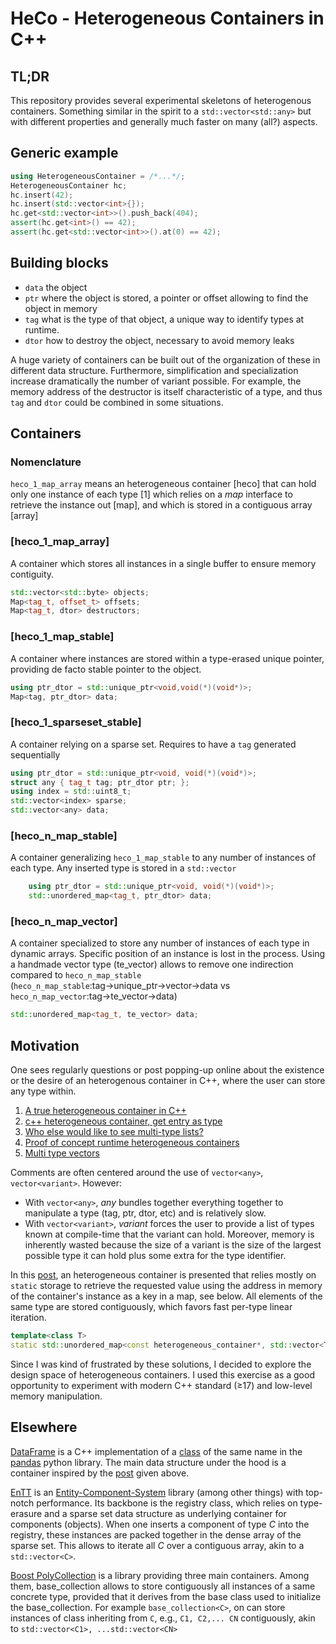 # HeCo - Heterogeneous Containers in C++

## TL;DR

This repository provides several experimental skeletons of heterogenous containers. Something similar in the spirit to a  `std::vector<std::any>` but with different properties and generally much faster on many (all?) aspects.

## Generic example

```cpp
using HeterogeneousContainer = /*...*/;
HeterogeneousContainer hc;
hc.insert(42);
hc.insert(std::vector<int>{});
hc.get<std::vector<int>>().push_back(404);
assert(hc.get<int>() == 42);
assert(hc.get<std::vector<int>>().at(0) == 42);
```

## Building blocks

- `data` the object
- `ptr` where the object is stored, a pointer or offset allowing to find the object in memory
- `tag` what is the type of that object, a unique way to identify types at runtime.
- `dtor` how to destroy the object, necessary to avoid memory leaks

A huge variety of containers can be built out of the organization of these in different data structure. Furthermore, simplification and specialization increase dramatically the number of variant possible. For example, the memory address of the destructor is itself characteristic of a type, and thus `tag` and `dtor` could be combined in some situations.

## Containers

### Nomenclature

`heco_1_map_array` means an heterogeneous container [heco] that can hold only one instance of each type [1] which relies on a *map* interface to retrieve the instance out [map], and which is stored in a contiguous array [array]

### [heco_1_map_array]

A container which stores all instances in a single buffer to ensure memory contiguity. 

```cpp
std::vector<std::byte> objects;
Map<tag_t, offset_t> offsets;
Map<tag_t, dtor> destructors;
```

### [heco_1_map_stable] 

A container where instances are stored within a type-erased unique pointer, providing de facto stable pointer to the object.

```cpp
using ptr_dtor = std::unique_ptr<void,void(*)(void*)>;
Map<tag, ptr_dtor> data;
```
### [heco_1_sparseset_stable]

A container relying on a sparse set. Requires to have a `tag` generated sequentially

```cpp
using ptr_dtor = std::unique_ptr<void, void(*)(void*)>;
struct any { tag_t tag; ptr_dtor ptr; };
using index = std::uint8_t;
std::vector<index> sparse;
std::vector<any> data;
```
### [heco_n_map_stable]

A container generalizing `heco_1_map_stable` to any number of instances of each type. Any inserted type is stored in a `std::vector`

```cpp
    using ptr_dtor = std::unique_ptr<void, void(*)(void*)>;
    std::unordered_map<tag_t, ptr_dtor> data;
```
### [heco_n_map_vector]

A container specialized to store any number of instances of each type in dynamic arrays. Specific position of an instance is lost in the process. Using a handmade vector type (te_vector) allows to remove one indirection compared to `heco_n_map_stable` (`heco_n_map_stable`:tag&rarr;unique_ptr&rarr;vector&rarr;data vs `heco_n_map_vector`:tag&rarr;te_vector&rarr;data)

```cpp
std::unordered_map<tag_t, te_vector> data;
```

## Motivation

One sees regularly questions or post popping-up online about the existence or the desire of an heterogenous container in C++, where the user can store any type within.

1. [A true heterogeneous container in C++](https://gieseanw.wordpress.com/2017/05/03/a-true-heterogeneous-container-in-c/) 
2. [c++ heterogeneous container, get entry as type](https://stackoverflow.com/questions/47768354/c-heterogeneous-container-get-entry-as-type)
3. [Who else would like to see multi-type lists?](https://www.reddit.com/r/cpp/comments/cniy5y/who_else_would_like_to_see_multitype_lists/)
4. [Proof of concept runtime heterogeneous containers](https://www.reddit.com/r/cpp/comments/dnyneq/proof_of_concept_runtime_heterogeneous_containers/)
5. [Multi type vectors](https://www.reddit.com/r/cpp_questions/comments/fjcdvz/multi_type_vectors/)

Comments are often centered around the use  of `vector<any>`, `vector<variant>`. However:

* With `vector<any>`, *any* bundles together everything together to manipulate a type (tag, ptr, dtor, etc) and is relatively slow.
* With `vector<variant>`, *variant* forces the user to provide a list of types known at compile-time that the variant can hold. Moreover, memory is inherently wasted because the size of a variant is the size of the largest possible type it can hold plus some extra for the type identifier.

In this [post](https://gieseanw.wordpress.com/2017/05/03/a-true-heterogeneous-container-in-c/), an heterogeneous container is presented that relies mostly on `static` storage to retrieve the requested value using the address in memory of the container's instance as a key in a map, see below. All elements of the same type are stored contiguously, which favors fast per-type linear iteration.

```cpp
template<class T>
static std::unordered_map<const heterogeneous_container*, std::vector<T>> items;
```

Since I was kind of frustrated by these solutions, I decided to explore the design space of heterogeneous containers. I used this exercise as a good opportunity to experiment with modern C++ standard ($\geq$17) and low-level memory manipulation.

## Elsewhere

[DataFrame](https://github.com/hosseinmoein/DataFrame) is a C++ implementation of a [class](https://pandas.pydata.org/pandas-docs/stable/reference/api/pandas.DataFrame.html) of the same name in the [pandas](pandas.pydata.org) python library. The main data structure under the hood is a container inspired by the [post]() given above.

[EnTT](https://github.com/skypjack/entt) is an [Entity-Component-System](https://en.wikipedia.org/wiki/Entity%E2%80%93component%E2%80%93system) library (among other things) with top-notch performance. Its backbone is the registry class, which relies on type-erasure and a sparse set data structure as underlying container for components (objects). When one inserts a component of type *C* into the registry, these instances are packed together in the dense array of the sparse set. This allows to iterate all *C* over a contiguous array, akin to a `std::vector<C>`.

[Boost PolyCollection](https://github.com/boostorg/poly_collection) is a library providing three main containers. Among them, base_collection allows to store contiguously all instances of a same concrete type, provided that it derives from the base class used to initialize the base_collection. For example `base_collection<C>`, on can store instances of class inheriting from `C`, e.g., `C1, C2,... CN` contiguously, akin to `std::vector<C1>, ...std::vector<CN> `

